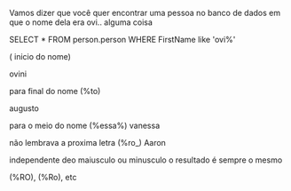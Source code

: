 Vamos dizer que você quer encontrar uma pessoa no banco de dados em que o nome dela era ovi.. alguma coisa 


SELECT *
FROM person.person
WHERE FirstName like 'ovi%' 

( inicio do nome)

ovini

para final do nome 
(%to)

augusto

para o meio do nome 
(%essa%)
 vanessa

não lembrava a proxima letra
 (%ro_)
 Aaron 

 independente deo maiusculo ou minusculo o resultado é sempre o mesmo 

(%RO), (%Ro), etc



